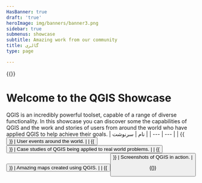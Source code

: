 ```yaml
---
HasBanner: true
draft: 'true'
heroImage: img/banners/banner3.png
sidebar: true
submenus: showcase
subtitle: Amazing work from our community
title: گالری
type: page

---
```

{{<content-start >}}
# Welcome to the QGIS Showcase
QGIS is an incredibly powerful toolset, capable of a range of diverse functionality. In this showcase you can discover some the capabilities of QGIS and the work and stories of users from around the world who have applied QGIS to help achieve their goals.
| نام | سرنوشت |
| --- | --- |
| {{<button fullwidth="true" icon="fa-solid fa-calendar" class="is-success" link="showcase/user-group-events" text="User Group News" >}} | User events around the world. |
| {{<button fullwidth="true" icon="fa-solid fa-person" class="is-success" link="showcase/case-studies/" text="مطالعات موردی" >}} | Case studies of QGIS being applied to real world problems. |
| {{<button fullwidth="true" icon="fa-solid fa-map" class="is-success" link="showcase/maps/" text="نقشه" >}} | Amazing maps created using QGIS. |
| {{<button fullwidth="true" icon="fa-solid fa-display" class="is-success" link="showcase/screenshots/" text="عکس از محیط نرم افزار" >}} | Screenshots of QGIS in action. |

{{<content-end >}}
